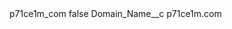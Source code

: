 <?xml version="1.0" encoding="UTF-8"?>
<CustomMetadata xmlns="http://soap.sforce.com/2006/04/metadata" xmlns:xsi="http://www.w3.org/2001/XMLSchema-instance" xmlns:xsd="http://www.w3.org/2001/XMLSchema">
    <label>p71ce1m_com</label>
    <protected>false</protected>
    <values>
        <field>Domain_Name__c</field>
        <value xsi:type="xsd:string">p71ce1m.com</value>
    </values>
</CustomMetadata>
